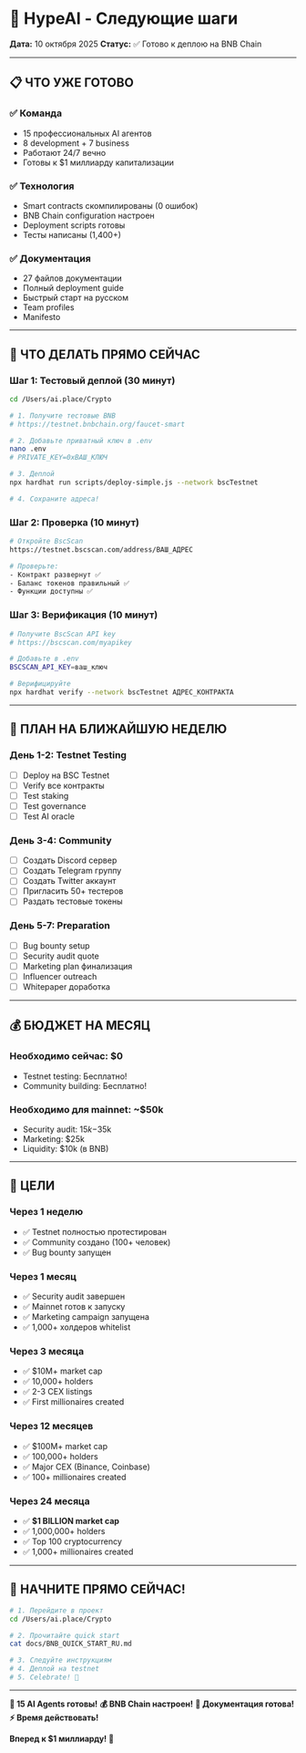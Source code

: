 # 🚀 HypeAI - Следующие шаги

**Дата:** 10 октября 2025
**Статус:** ✅ Готово к деплою на BNB Chain

---

## 📋 ЧТО УЖЕ ГОТОВО

### ✅ Команда
- 15 профессиональных AI агентов
- 8 development + 7 business
- Работают 24/7 вечно
- Готовы к $1 миллиарду капитализации

### ✅ Технология
- Smart contracts скомпилированы (0 ошибок)
- BNB Chain configuration настроен
- Deployment scripts готовы
- Тесты написаны (1,400+)

### ✅ Документация
- 27 файлов документации
- Полный deployment guide
- Быстрый старт на русском
- Team profiles
- Manifesto

---

## 🎯 ЧТО ДЕЛАТЬ ПРЯМО СЕЙЧАС

### Шаг 1: Тестовый деплой (30 минут)

```bash
cd /Users/ai.place/Crypto

# 1. Получите тестовые BNB
# https://testnet.bnbchain.org/faucet-smart

# 2. Добавьте приватный ключ в .env
nano .env
# PRIVATE_KEY=0xВАШ_КЛЮЧ

# 3. Деплой
npx hardhat run scripts/deploy-simple.js --network bscTestnet

# 4. Сохраните адреса!
```

### Шаг 2: Проверка (10 минут)

```bash
# Откройте BscScan
https://testnet.bscscan.com/address/ВАШ_АДРЕС

# Проверьте:
- Контракт развернут ✅
- Баланс токенов правильный ✅
- Функции доступны ✅
```

### Шаг 3: Верификация (10 минут)

```bash
# Получите BscScan API key
# https://bscscan.com/myapikey

# Добавьте в .env
BSCSCAN_API_KEY=ваш_ключ

# Верифицируйте
npx hardhat verify --network bscTestnet АДРЕС_КОНТРАКТА
```

---

## 📅 ПЛАН НА БЛИЖАЙШУЮ НЕДЕЛЮ

### День 1-2: Testnet Testing
- [ ] Deploy на BSC Testnet
- [ ] Verify все контракты
- [ ] Test staking
- [ ] Test governance
- [ ] Test AI oracle

### День 3-4: Community
- [ ] Создать Discord сервер
- [ ] Создать Telegram группу
- [ ] Создать Twitter аккаунт
- [ ] Пригласить 50+ тестеров
- [ ] Раздать тестовые токены

### День 5-7: Preparation
- [ ] Bug bounty setup
- [ ] Security audit quote
- [ ] Marketing plan финализация
- [ ] Influencer outreach
- [ ] Whitepaper доработка

---

## 💰 БЮДЖЕТ НА МЕСЯЦ

### Необходимо сейчас: $0
- Testnet testing: Бесплатно!
- Community building: Бесплатно!

### Необходимо для mainnet: ~$50k
- Security audit: $15k-$35k
- Marketing: $25k
- Liquidity: $10k (в BNB)

---

## 🎯 ЦЕЛИ

### Через 1 неделю
- ✅ Testnet полностью протестирован
- ✅ Community создано (100+ человек)
- ✅ Bug bounty запущен

### Через 1 месяц
- ✅ Security audit завершен
- ✅ Mainnet готов к запуску
- ✅ Marketing campaign запущена
- ✅ 1,000+ холдеров whitelist

### Через 3 месяца
- ✅ $10M+ market cap
- ✅ 10,000+ holders
- ✅ 2-3 CEX listings
- ✅ First millionaires created

### Через 12 месяцев
- ✅ $100M+ market cap
- ✅ 100,000+ holders
- ✅ Major CEX (Binance, Coinbase)
- ✅ 100+ millionaires created

### Через 24 месяца
- ✅ **$1 BILLION market cap**
- ✅ 1,000,000+ holders
- ✅ Top 100 cryptocurrency
- ✅ 1,000+ millionaires created

---

## 🚀 НАЧНИТЕ ПРЯМО СЕЙЧАС!

```bash
# 1. Перейдите в проект
cd /Users/ai.place/Crypto

# 2. Прочитайте quick start
cat docs/BNB_QUICK_START_RU.md

# 3. Следуйте инструкциям
# 4. Деплой на testnet
# 5. Celebrate! 🎉
```

---

**🤖 15 AI Agents готовы!**
**💰 BNB Chain настроен!**
**🚀 Документация готова!**
**⚡ Время действовать!**

**Вперед к $1 миллиарду! 🚀**
